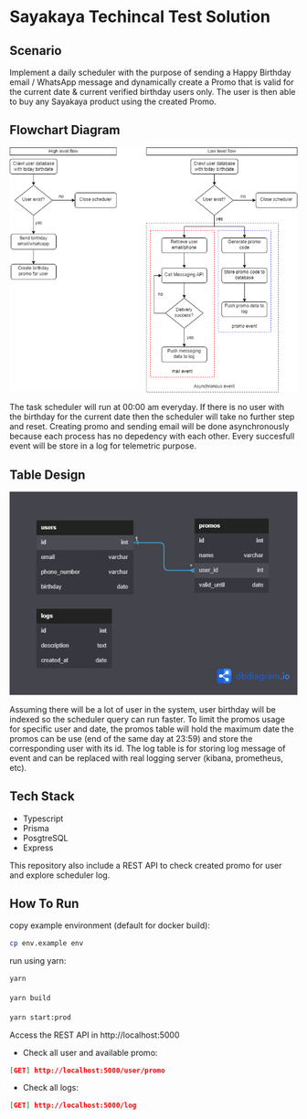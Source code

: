 # Sayakaya Techincal Test Solution

## Scenario

Implement a daily scheduler with the purpose of sending a Happy
Birthday email / WhatsApp message and dynamically create a Promo that is valid for the current
date & current verified birthday users only. The user is then able to buy any Sayakaya product
using the created Promo.

## Flowchart Diagram

![Flowchart Diagram](/assets/flowchart.png "Flowchart Diagram")

The task scheduler will run at 00:00 am everyday. If there is no user with the birthday for the current date then the scheduler will take no further step and reset. Creating promo and sending email will be done asynchronously because each process has no depedency with each other. Every succesfull event will be store in a log for telemetric purpose.

## Table Design

![Database](/assets/database.png "Database")

Assuming there will be a lot of user in the system, user birthday will be indexed so the scheduler query can run faster. To limit the promos usage for specific user and date, the promos table will hold the maximum date the promos can be use (end of the same day at 23:59) and store the corresponding user with its id. The log table is for storing log message of event and can be replaced with real logging server (kibana, prometheus, etc).

## Tech Stack

- Typescript
- Prisma
- PosgtreSQL
- Express

This repository also include a REST API to check created promo for user and explore scheduler log.

## How To Run

copy example environment (default for docker build):

```bash
cp env.example env
```

run using yarn:

```bash
yarn

yarn build

yarn start:prod
```

Access the REST API in http://localhost:5000

- Check all user and available promo:

```json
[GET] http://localhost:5000/user/promo
```

- Check all logs:

```json
[GET] http://localhost:5000/log
```
